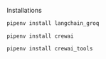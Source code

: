 Installations
```bash
pipenv install langchain_groq
```
```
pipenv install crewai
```
```
pipenv install crewai_tools
```
